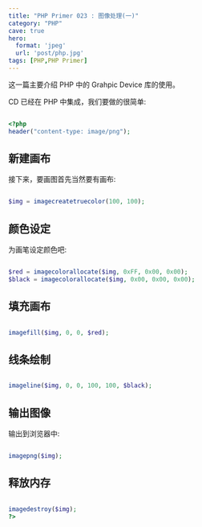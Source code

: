 ```yaml
---
title: "PHP Primer 023 : 图像处理(一)"
category: "PHP"
cave: true
hero:
  format: 'jpeg'
  url: 'post/php.jpg'
tags: [PHP,PHP Primer]
---
```

这一篇主要介绍 PHP 中的 Grahpic Device 库的使用。

CD 已经在 PHP 中集成，我们要做的很简单:

```php

<?php
header("content-type: image/png");

```


## 新建画布

接下来，要画图首先当然要有画布:

```php

$img = imagecreatetruecolor(100, 100);

```


## 颜色设定

为画笔设定颜色吧:

```php

$red = imagecolorallocate($img, 0xFF, 0x00, 0x00);
$black = imagecolorallocate($img, 0x00, 0x00, 0x00);

```


## 填充画布

```php

imagefill($img, 0, 0, $red);

```


## 线条绘制

```php

imageline($img, 0, 0, 100, 100, $black);

```


## 输出图像

输出到浏览器中:

```php

imagepng($img);

```


## 释放内存

```php

imagedestroy($img);
?>

```







